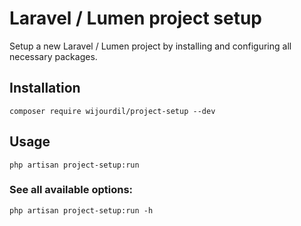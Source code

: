 # Laravel / Lumen project setup

Setup a new Laravel / Lumen project by installing and configuring all necessary packages.

## Installation

```shell
composer require wijourdil/project-setup --dev
```

## Usage

```shell
php artisan project-setup:run
```

### See all available options:
```shell
php artisan project-setup:run -h
```
